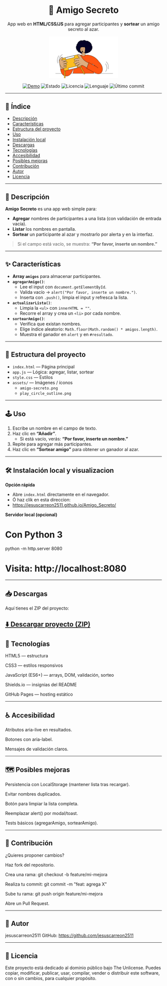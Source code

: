 <!-- Encabezado bonito -->
<h1 align="center">🎁 Amigo Secreto</h1>
<p align="center">
  App web en <b>HTML/CSS/JS</b> para agregar participantes y <b>sortear</b> un amigo secreto al azar.
</p>

<p align="center">
  <img src="assets/amigo-secreto.png" alt="Logo Amigo Secreto" width="220" />
</p>

<p align="center">
  <a href="https://jesuscarreon2511.github.io/Amigo-Secreto/"><img alt="Demo" src="https://img.shields.io/badge/🚀_Ver_App-Online-5ce1e6?labelColor=111218"></a>
  <img alt="Estado" src="https://img.shields.io/badge/STATUS-EN%20DESARROLLO-22c55e?labelColor=111218">
  <img alt="Licencia" src="https://img.shields.io/badge/LICENCIA-Unlicense-64748b?labelColor=111218">
  <img alt="Lenguaje" src="https://img.shields.io/github/languages/top/jesuscarreon2511/Amigo-Secreto?labelColor=111218">
  <img alt="Último commit" src="https://img.shields.io/github/last-commit/jesuscarreon2511/Amigo-Secreto?labelColor=111218">
</p>

---

## 🧭 Índice
- [Descripción](#descripcion)
- [Características](#caracteristicas)
- [Estructura del proyecto](#estructura)
- [Uso](#uso)
- [Instalación local](#instalacion)
- [Descargas](#descargas)
- [Tecnologías](#tecnologias)
- [Accesibilidad](#accesibilidad)
- [Posibles mejoras](#mejoras)
- [Contribución](#contribucion)
- [Autor](#autor)
- [Licencia](#licencia)

---

<h2 id="descripcion">📝 Descripción</h2>

**Amigo Secreto** es una app web simple para:

- **Agregar** nombres de participantes a una lista (con validación de entrada vacía).
- **Listar** los nombres en pantalla.
- **Sortear** un participante al azar y mostrarlo por alerta y en la interfaz.

> Si el campo está vacío, se muestra: **“Por favor, inserte un nombre.”**

---

<h2 id="caracteristicas">✨ Características</h2>

- **Array `amigos`** para almacenar participantes.
- **`agregarAmigo()`**:
  - Lee el input con `document.getElementById`.
  - Valida vacío → `alert("Por favor, inserte un nombre.")`.
  - Inserta con `.push()`, limpia el input y refresca la lista.
- **`actualizarLista()`**:
  - Limpia la `<ul>` con `innerHTML = ""`.
  - Recorre el array y crea un `<li>` por cada nombre.
- **`sortearAmigo()`**:
  - Verifica que existan nombres.
  - Elige índice aleatorio: `Math.floor(Math.random() * amigos.length)`.
  - Muestra el ganador en `alert` y en `#resultado`.

---

<h2 id="estructura">📁 Estructura del proyecto</h2>

<ul>
  <li><code>index.html</code> — Página principal</li>
  <li><code>app.js</code> — Lógica: agregar, listar, sortear</li>
  <li><code>style.css</code> — Estilos</li>
  <li><code>assets/</code> — Imágenes / íconos
    <ul>
      <li><code>amigo-secreto.png</code></li>
      <li><code>play_circle_outline.png</code></li>
    </ul>
  </li>
</ul>

---

<h2 id="uso">🕹️ Uso</h2>

1. Escribe un nombre en el campo de texto.  
2. Haz clic en **“Añadir”**.  
   - Si está vacío, verás: **“Por favor, inserte un nombre.”**  
3. Repite para agregar más participantes.  
4. Haz clic en **“Sortear amigo”** para obtener un ganador al azar.

---

<h2 id="instalacion">🛠️ Instalación local y visualizacion</h2>

**Opción rápida**
- Abre `index.html` directamente en el navegador.
- Ó haz clik en esta direccion:
- https://jesuscarreon2511.github.io/Amigo_Secreto/

**Servidor local (opcional)**

# Con Python 3
python -m http.server 8080
# Visita: http://localhost:8080

---

<h2 id="descargas">📥 Descargas</h2>

Aquí tienes el ZIP del proyecto:

[⬇️ Descargar proyecto (ZIP)](https://github.com/jesuscarreon2511/Amigo_Secreto/archive/refs/heads/main.zip)
---

<h2 id="tecnologias">🧰 Tecnologías</h2>

HTML5 — estructura

CSS3 — estilos responsivos

JavaScript (ES6+) — arrays, DOM, validación, sorteo

Shields.io — insignias del README

GitHub Pages — hosting estático

---

<h2 id="accesibilidad">♿ Accesibilidad</h2>

Atributos aria-live en resultados.

Botones con aria-label.

Mensajes de validación claros.

---

<h2 id="mejoras">🗺️ Posibles mejoras</h2>

 Persistencia con LocalStorage (mantener lista tras recargar).

 Evitar nombres duplicados.

 Botón para limpiar la lista completa.

 Reemplazar alert() por modal/toast.

 Tests básicos (agregarAmigo, sortearAmigo).

---

<h2 id="contribucion">🤝 Contribución</h2>

¿Quieres proponer cambios?

Haz fork del repositorio.

Crea una rama:
git checkout -b feature/mi-mejora

Realiza tu commit:
git commit -m "feat: agrega X"

Sube tu rama:
git push origin feature/mi-mejora

Abre un Pull Request.

---

<h2 id="autor">👤 Autor</h2>

jesuscarreon2511
GitHub: https://github.com/jesuscarreon2511

---

<h2 id="licencia">📄 Licencia</h2>

Este proyecto está dedicado al dominio público bajo The Unlicense.
Puedes copiar, modificar, publicar, usar, compilar, vender o distribuir este software, con o sin cambios, para cualquier propósito.
